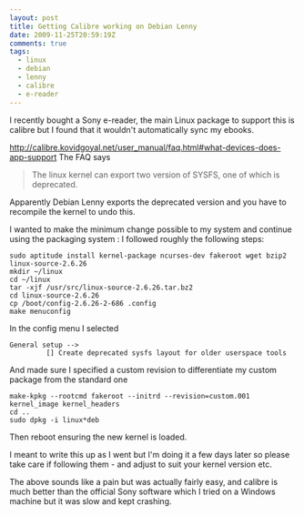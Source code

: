 ```yaml
---
layout: post
title: Getting Calibre working on Debian Lenny
date: 2009-11-25T20:59:19Z
comments: true
tags:
  - linux
  - debian
  - lenny
  - calibre
  - e-reader
---
```


I recently bought a Sony e-reader, the main Linux package to support this is calibre but I found that it wouldn't automatically sync my ebooks.

http://calibre.kovidgoyal.net/user_manual/faq.html#what-devices-does-app-support The FAQ says

> The linux kernel can export two version of SYSFS, one of which is deprecated.

<!--more-->

Apparently Debian Lenny exports the deprecated version and you have to recompile the kernel to undo this.

I wanted to make the minimum change possible to my system and continue using the packaging system : I followed roughly the following steps:

```
sudo aptitude install kernel-package ncurses-dev fakeroot wget bzip2 linux-source-2.6.26
mkdir ~/linux
cd ~/linux
tar -xjf /usr/src/linux-source-2.6.26.tar.bz2
cd linux-source-2.6.26
cp /boot/config-2.6.26-2-686 .config
make menuconfig
```

In the config menu I selected

```
General setup -->
         [] Create deprecated sysfs layout for older userspace tools
```

And made sure I specified a custom revision to differentiate my custom package from the standard one

```
make-kpkg --rootcmd fakeroot --initrd --revision=custom.001 kernel_image kernel_headers
cd ..
sudo dpkg -i linux*deb
```

Then reboot ensuring the new kernel is loaded.

I meant to write this up as I went but I'm doing it a few days later so please take care if following them - and adjust to suit your kernel version etc.

The above sounds like a pain but was actually fairly easy, and calibre is much better than the official Sony software which I tried on a Windows machine but it was slow and kept crashing.
